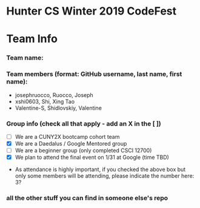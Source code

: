 # Hunter CS Winter 2019 CodeFest

# Team Info
### Team name:
### Team members (format: GitHub username, last name, first name):
-  josephruocco, Ruocco, Joseph
-  xshi0603, Shi, Xing Tao
-  Valentine-S, Shidlovskiy, Valentine

### Group info (check all that apply - add an X in the [ ])
- [ ] We are a CUNY2X bootcamp cohort team
- [X] We are a Daedalus / Google Mentored group
- [ ] We are a beginner group (only completed CSCI 12700)
- [X] We plan to attend the final event on 1/31 at Google (time TBD)
- As attendance is highly important, if you checked the above box but only some members will be attending, please indicate the number here: 3?

### all the other stuff you can find in someone else's repo
